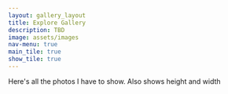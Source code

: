 ```yaml
---
layout: gallery_layout
title: Explore Gallery
description: TBD
image: assets/images
nav-menu: true
main_tile: true
show_tile: true
---
```


Here's all the photos I have to show. Also shows height and width
